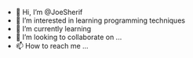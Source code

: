 - 👋 Hi, I’m @JoeSherif
- 👀 I’m interested in learning programming techniques
- 🌱 I’m currently learning  
-  💞️ I’m looking to collaborate on ...
- 📫 How to reach me ...

<!---
JoeSherif/JoeSherif is a ✨ special ✨ repository because its `README.md` (this file) appears on your GitHub profile.
You can click the Preview link to take a look at your changes.
--->
